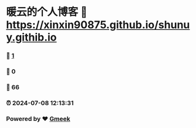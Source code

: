 # 暖云的个人博客 :link: https://xinxin90875.github.io/shunuy.githib.io 
### :page_facing_up: [1](https://xinxin90875.github.io/shunuy.githib.io/tag.html) 
### :speech_balloon: 0 
### :hibiscus: 66 
### :alarm_clock: 2024-07-08 12:13:31 
### Powered by :heart: [Gmeek](https://github.com/Meekdai/Gmeek)
